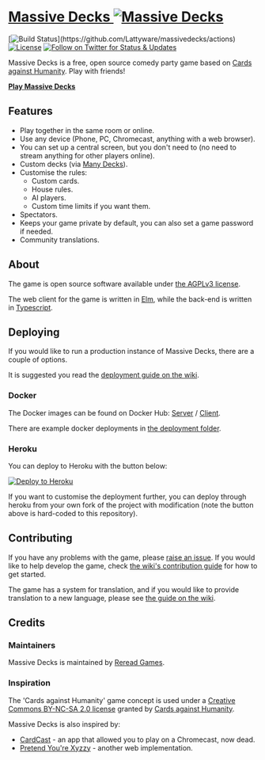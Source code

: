 # [Massive Decks ![Massive Decks](https://raw.githubusercontent.com/Lattyware/massivedecks/master/client/assets/images/icon.png)][hosted]

[![Build Status](https://img.shields.io/github/workflow/status/Lattyware/massivedecks/Build%20and%20publish%20docker%20images.)](https://github.com/Lattyware/massivedecks/actions)
[![License](https://img.shields.io/github/license/Lattyware/massivedecks)](LICENSE)
[![Follow on Twitter for Status & Updates](https://img.shields.io/twitter/follow/Massive_Decks?label=Status%20%26%20Updates&style=social)][twitter]

Massive Decks is a free, open source comedy party game based on [Cards against Humanity][cah]. Play with friends!

**[Play Massive Decks][hosted]**

[hosted]: https://md.rereadgames.com/
[cah]: https://cardsagainsthumanity.com/
[twitter]: https://twitter.com/Massive_Decks

## Features

 - Play together in the same room or online.
 - Use any device (Phone, PC, Chromecast, anything with a web browser).
 - You can set up a central screen, but you don't need to (no need to stream anything for other players online).
 - Custom decks (via [Many Decks][many-decks]).
 - Customise the rules:
   - Custom cards.
   - House rules.
   - AI players.
   - Custom time limits if you want them.
 - Spectators.
 - Keeps your game private by default, you can also set a game password if needed.
 - Community translations.

[many-decks]: https://decks.rereadgames.com/

## About

The game is open source software available under [the AGPLv3 license](LICENSE).

The web client for the game is written in [Elm][elm], while the back-end is written in [Typescript][typescript].

[elm]: https://elm-lang.org/
[typescript]: https://www.typescriptlang.org/

## Deploying

If you would like to run a production instance of Massive Decks, there are a couple of options.

It is suggested you read the [deployment guide on the wiki][deployment-guide].

[deployment-guide]: https://github.com/Lattyware/massivedecks/wiki/Deploying

### Docker

The Docker images can be found on Docker Hub: [Server](https://hub.docker.com/r/massivedecks/server) / [Client](https://hub.docker.com/r/massivedecks/client).

There are example docker deployments in [the deployment folder](deployment).

### Heroku

You can deploy to Heroku with the button below:

[![Deploy to Heroku](https://www.herokucdn.com/deploy/button.svg)](https://heroku.com/deploy?template=https://github.com/Lattyware/massivedecks)

If you want to customise the deployment further, you can deploy through heroku from your own fork of the project with
modification (note the button above is hard-coded to this repository).

## Contributing

If you have any problems with the game, please [raise an issue][issue]. If you would like to help develop the game,
check [the wiki's contribution guide][contributing] for how to get started.

The game has a system for translation, and if you would like to provide translation to a new language, please see
[the guide on the wiki][translation].

[issue]: https://github.com/Lattyware/massivedecks/issues/new
[contributing]: https://github.com/Lattyware/massivedecks/wiki/Contributing
[translation]: https://github.com/Lattyware/massivedecks/wiki/Translation

## Credits

### Maintainers

Massive Decks is maintained by [Reread Games][reread].

[reread]: https://www.rereadgames.com/

### Inspiration

The 'Cards against Humanity' game concept is used under a [Creative Commons BY-NC-SA 2.0 license][cah-license] granted
by [Cards against Humanity][cah].

[cah-license]: https://creativecommons.org/licenses/by-nc-sa/2.0/

Massive Decks is also inspired by:
* [CardCast][cardcast] - an app that allowed you to play on a Chromecast, now dead.
* [Pretend You're Xyzzy][xyzzy] - another web implementation.

[cardcast]: https://www.cardcastgame.com/
[xyzzy]: http://pretendyoure.xyz/zy/
